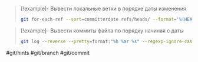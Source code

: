 >[!example]- Вывести локальные ветки в порядке даты изменения
>```bash
>git for-each-ref --sort=committerdate refs/heads/ --format='%(HEAD) %(color:yellow)%(refname:short)%(color:reset) - %(color:red)%(objectname:short)%(color:reset) - %(contents:subject) - %(authorname) (%(color:green)%(committerdate:relative)%(color:reset))'
>```

>[!example]- Вывести коммиты файла по порядку начиная с даты
>```bash
>git log --reverse --pretty=format:"%h %ar %s" --regexp-ignore-case --since="2017-01-26" -- */turn_sock.c --grep TURN
>```

#git/hints #git/branch #git/commit
